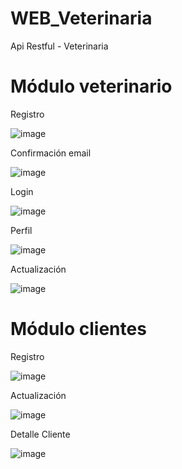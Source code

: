 # WEB_Veterinaria
Api Restful - Veterinaria

# Módulo veterinario

Registro

![image](https://github.com/dilan-flores/WEB_Veterinaria/assets/117755180/272e8a1f-65e5-446f-b1ed-985a0c4be06d)

Confirmación email

![image](https://github.com/dilan-flores/WEB_Veterinaria/assets/117755180/6d06cfd2-ce35-478a-8952-b0b13e930c2b)

Login

![image](https://github.com/dilan-flores/WEB_Veterinaria/assets/117755180/c595e093-0656-4d0c-8aaa-66b9af683e8c)

Perfil

![image](https://github.com/dilan-flores/WEB_Veterinaria/assets/117755180/af6e40c7-8d0b-4a41-b58f-e61b4f0352b4)

Actualización 

![image](https://github.com/dilan-flores/WEB_Veterinaria/assets/117755180/841a212f-941a-463e-b29c-8b57dd0831d3)

# Módulo clientes

Registro

![image](https://github.com/dilan-flores/WEB_Veterinaria/assets/117755180/64ed2f48-1729-46aa-8b6c-16ce1365133b)

Actualización

![image](https://github.com/dilan-flores/WEB_Veterinaria/assets/117755180/49a1b921-9452-449d-92b0-0f81030cc755)

Detalle Cliente

![image](https://github.com/dilan-flores/WEB_Veterinaria/assets/117755180/3f2703ad-a11b-4b2a-8616-a68893b89c60)
